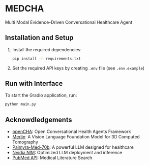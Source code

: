 # MEDCHA
Multi Modal Evidence-Driven Conversational Healthcare Agent

## Installation and Setup

1. Install the required dependencies:
    ```bash
    pip install -r requirements.txt
    ```

2. Set the required API keys by creating `.env` file (see `.env.example`)

## Run with Interface
To start the Gradio application, run:
```bash
python main.py
```

## Acknowdledgements
* [openCHA](https://github.com/Institute4FutureHealth/CHA): Open Conversational Health Agents Framework
* [Merlin](https://arxiv.org/abs/2406.06512): A Vision Language Foundation Model for 3D Computed Tomography
* [Palmyra-Med-70b](https://dev.writer.com): A powerful LLM designed for healthcare
* [Nvidia NIM](https://build.nvidia.com/explore/discover): Optimized LLM deployment and inference
* [PubMed API](https://pubmed.ncbi.nlm.nih.gov): Medical Literature Search
